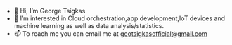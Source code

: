 - 👋 Hi, I’m George Tsigkas
- 👀 I’m interested in Cloud orchestration,app development,IoT devices and machine learning as well as data analysis/statistics.
- 📫 To reach me you can email me at geotsigkasofficial@gmail.com

<!---
OperaDevelop07/OperaDevelop07 is a ✨ special ✨ repository because its `README.md` (this file) appears on your GitHub profile.
You can click the Preview link to take a look at your changes.
--->
